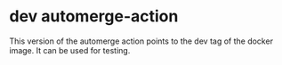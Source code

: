 # dev automerge-action

This version of the automerge action points to the dev tag of the docker image.
It can be used for testing.
